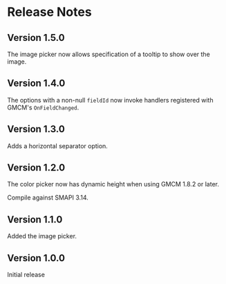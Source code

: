 
# Release Notes

## Version 1.5.0

The image picker now allows specification of a tooltip to show over
the image.

## Version 1.4.0

The options with a non-null `fieldId` now invoke handlers registered
with GMCM's `OnFieldChanged`.

## Version 1.3.0

Adds a horizontal separator option.

## Version 1.2.0

The color picker now has dynamic height when using GMCM 1.8.2 or later.

Compile against SMAPI 3.14.

## Version 1.1.0

Added the image picker.

## Version 1.0.0

Initial release
